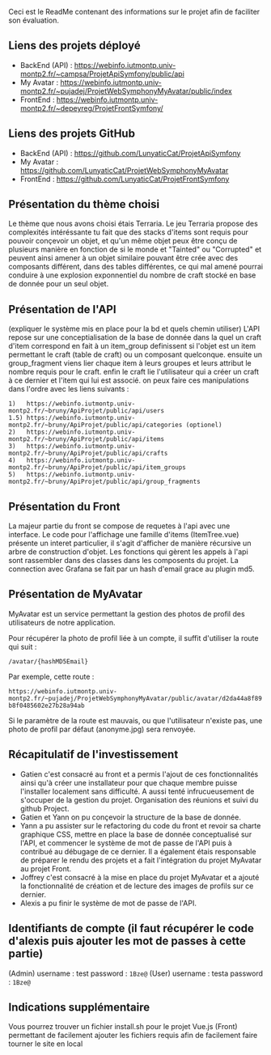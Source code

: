 Ceci est le ReadMe contenant des informations sur le projet afin de faciliter son évaluation.


Liens des projets déployé
-
  - BackEnd (API) : https://webinfo.iutmontp.univ-montp2.fr/~campsa/ProjetApiSymfony/public/api
  - My Avatar     : https://webinfo.iutmontp.univ-montp2.fr/~pujadej/ProjetWebSymphonyMyAvatar/public/index
  - FrontEnd      : https://webinfo.iutmontp.univ-montp2.fr/~depeyreg/ProjetFrontSymfony/

Liens des projets GitHub
-
  - BackEnd (API) : https://github.com/LunyaticCat/ProjetApiSymfony
  - My Avatar     : https://github.com/LunyaticCat/ProjetWebSymphonyMyAvatar
  - FrontEnd      : https://github.com/LunyaticCat/ProjetFrontSymfony

Présentation du thème choisi
-
Le thème que nous avons choisi étais Terraria.
Le jeu Terraria propose des complexités intéréssante tu fait que des stacks d'items sont requis pour pouvoir conçevoir un objet, et qu'un même objet peux être conçu de plusieurs manière
en fonction de si le monde et "Tainted" ou "Corrupted" et peuvent ainsi amener à un objet similaire pouvant être crée avec des composants différent, dans des tables différentes, ce qui mal
amené pourrai conduire à une explosion exponnentiel du nombre de craft stocké en base de donnée pour un seul objet.

Présentation de l'API
-
(expliquer le système mis en place pour la bd et quels chemin utiliser)
L'API repose sur une conceptialisation de la base de donnée dans la quel un craft d'item correspond en fait à un item_group definissent si l'objet est un item permettant le craft (table de craft) ou un composant quelconque.
ensuite un group_fragment viens lier chaque item à leurs groupes et leurs attribut le nombre requis pour le craft. enfin le craft lie l'utilisateur qui a créer un craft à ce dernier et l'item qui lui est associé.
on peux faire ces manipulations dans l'ordre avec les liens suivants :
```
1)   https://webinfo.iutmontp.univ-montp2.fr/~bruny/ApiProjet/public/api/users
1.5) https://webinfo.iutmontp.univ-montp2.fr/~bruny/ApiProjet/public/api/categories (optionel)
2)   https://webinfo.iutmontp.univ-montp2.fr/~bruny/ApiProjet/public/api/items
3)   https://webinfo.iutmontp.univ-montp2.fr/~bruny/ApiProjet/public/api/crafts
4)   https://webinfo.iutmontp.univ-montp2.fr/~bruny/ApiProjet/public/api/item_groups
5)   https://webinfo.iutmontp.univ-montp2.fr/~bruny/ApiProjet/public/api/group_fragments
```

Présentation du Front
-
La majeur partie du front se compose de requetes à l'api avec une interface. Le code pour l'affichage une famille d'items (ItemTree.vue) présente un interet particulier, il s'agit d'afficher de manière récursive un arbre de construction d'objet. Les fonctions qui gèrent les appels à l'api sont rassembler dans des classes dans les composents du projet. La connection avec Grafana se fait par un hash d'email grace au plugin md5.


Présentation de MyAvatar
-
MyAvatar est un service permettant la gestion des photos de profil des utilisateurs de notre application.

Pour récupérer la photo de profil liée à un compte, il suffit d'utiliser la route qui suit :

``/avatar/{hashMD5Email}``

Par exemple, cette route :

``https://webinfo.iutmontp.univ-montp2.fr/~pujadej/ProjetWebSymphonyMyAvatar/public/avatar/d2da44a8f89b8f0485602e27b28a94ab``

Si le paramètre de la route est mauvais, ou que l'utilisateur n'existe pas, une photo de profil par défaut (anonyme.jpg) sera renvoyée.

Récapitulatif de l'investissement
-
- Gatien c'est consacré au front et a permis l'ajout de ces fonctionnalités ainsi qu'à créer une installateur pour que chaque membre puisse l'installer localement sans difficulté. A aussi tenté infrucueusement de s'occuper de la gestion du projet. Organisation des réunions et suivi du github Project. 
- Gatien et Yann on pu conçevoir la structure de la base de donnée.
- Yann a pu assister sur le refactoring du code du front et revoir sa charte graphique CSS, mettre en place la base de donnée conceptualisé sur l'API, et commencer le système de mot de passe de l'API puis à contribué au débugage de ce dernier.
  Il a également étais responsable de préparer le rendu des projets et a fait l'intégration du projet MyAvatar au projet Front.
- Joffrey c'est consacré à la mise en place du projet MyAvatar et a ajouté la fonctionnalité de création et de lecture des images de profils sur ce dernier.
- Alexis a pu finir le système de mot de passe de l'API.

Identifiants de compte (il faut récupérer le code d'alexis puis ajouter les mot de passes à cette partie)
-
(Admin)
  username : test
  password : ``1Bze@``
(User)
  username : testa
  password : ``1Bze@``

Indications supplémentaire
-
Vous pourrez trouver un fichier install.sh pour le projet Vue.js (Front) permettant de facilement ajouter les fichiers requis afin de facilement faire tourner le site en local
